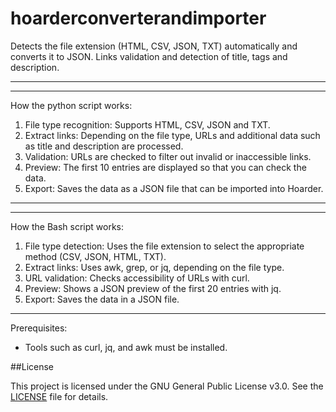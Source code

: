 # hoarderconverterandimporter
Detects the file extension (HTML, CSV, JSON, TXT) automatically and converts it to JSON. Links validation and detection of title, tags and description.

---
---

How the python script works:

1. File type recognition: Supports HTML, CSV, JSON and TXT.
2. Extract links: Depending on the file type, URLs and additional data such as title and description are processed.
3. Validation: URLs are checked to filter out invalid or inaccessible links.
4. Preview: The first 10 entries are displayed so that you can check the data.
5. Export: Saves the data as a JSON file that can be imported into Hoarder.

---
---

How the Bash script works:

1. File type detection: Uses the file extension to select the appropriate method (CSV, JSON, HTML, TXT).
2. Extract links: Uses awk, grep, or jq, depending on the file type.
3. URL validation: Checks accessibility of URLs with curl.
4. Preview: Shows a JSON preview of the first 20 entries with jq.
5. Export: Saves the data in a JSON file.

---

Prerequisites:

- Tools such as curl, jq, and awk must be installed.

##License

This project is licensed under the GNU General Public License v3.0. See the [LICENSE](https://github.com/jayjay3108/hoarderconverterandimporter/blob/main/LICENSE) file for details.
